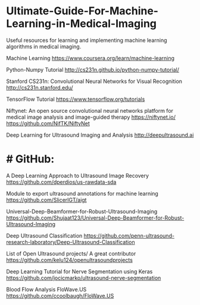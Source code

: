 # Ultimate-Guide-For-Machine-Learning-in-Medical-Imaging
Useful resources for learning and implementing machine learning algorithms in medical imaging.

Machine Learning
https://www.coursera.org/learn/machine-learning

Python-Numpy Tutorial
http://cs231n.github.io/python-numpy-tutorial/

Stanford CS231n: Convolutional Neural Networks for Visual Recognition
http://cs231n.stanford.edu/

TensorFlow Tutorial
https://www.tensorflow.org/tutorials

Niftynet: An open source convolutional neural networks platform for medical image analysis and image-guided therapy
https://niftynet.io/
https://github.com/NifTK/NiftyNet

Deep Learning for Ultrasound Imaging and Analysis
http://deepultrasound.ai

# # GitHub:

A Deep Learning Approach to Ultrasound Image Recovery
https://github.com/dperdios/us-rawdata-sda

Module to export ultrasound annotations for machine learning
https://github.com/SlicerIGT/aigt

Universal-Deep-Beamformer-for-Robust-Ultrasound-Imaging
https://github.com/Shujaat123/Universal-Deep-Beamformer-for-Robust-Ultrasound-Imaging

Deep Ultrasound Classification
https://github.com/penn-ultrasound-research-laboratory/Deep-Ultrasound-Classification

List of Open Ultrasound projects/ A great contributor
https://github.com/kelu124/openultrasoundprojects

Deep Learning Tutorial for Nerve Segmentation using Keras
https://github.com/jocicmarko/ultrasound-nerve-segmentation

Blood Flow Analysis FloWave.US
https://github.com/ccoolbaugh/FloWave.US
